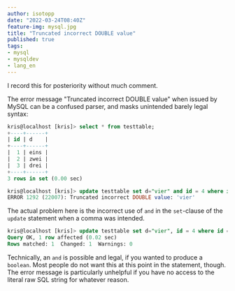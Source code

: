 ```yaml
---
author: isotopp
date: "2022-03-24T08:40Z"
feature-img: mysql.jpg
title: "Truncated incorrect DOUBLE value"
published: true
tags:
- mysql
- mysqldev
- lang_en
---
```


I record this for posteriority without much comment.

The error message "Truncated incorrect DOUBLE value" when issued by MySQL can be a confused parser, and masks unintended barely legal syntax:

```sql
kris@localhost [kris]> select * from testtable;
+----+------+
| id | d    |
+----+------+
|  1 | eins |
|  2 | zwei |
|  3 | drei |
+----+------+
3 rows in set (0.00 sec)

kris@localhost [kris]> update testtable set d="vier" and id = 4 where id = 3;
ERROR 1292 (22007): Truncated incorrect DOUBLE value: 'vier'
```

The actual problem here is the incorrect use of `and` in the `set`-clause of the `update` statement when a comma was intended.

```sql
kris@localhost [kris]> update testtable set d="vier", id = 4 where id = 3;
Query OK, 1 row affected (0.02 sec)
Rows matched: 1  Changed: 1  Warnings: 0
```

Technically, an `and` is possible and legal, if you wanted to produce a `boolean`.
Most people do not want this at this point in the statement, though.
The error message is particularly unhelpful if you have no access to the literal raw SQL string for whatever reason.

